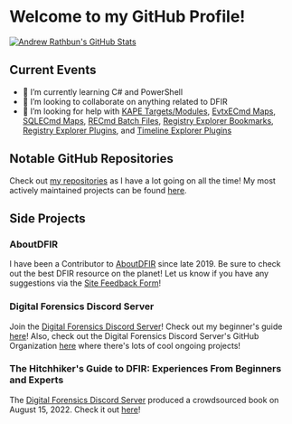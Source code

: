 # Welcome to my GitHub Profile!

<!--
**AndrewRathbun/AndrewRathbun** is a ✨ _special_ ✨ repository because its `README.md` (this file) appears on your GitHub profile.

Here are some ideas to get you started:

- 🔭 I’m currently working on ...
- 🌱 I’m currently learning ...
- 👯 I’m looking to collaborate on ...
- 🤔 I’m looking for help with ...
- 💬 Ask me about ...
- 📫 How to reach me: ...
- 😄 Pronouns: ...
- ⚡ Fun fact: ...
-->

[![Andrew Rathbun's GitHub Stats](https://github-readme-stats.vercel.app/api?username=AndrewRathbun&count_private=true&show_icons=true&theme=dark&hide_rank=false)](https://github.com/anuraghazra/github-readme-stats)

## Current Events

- 🌱 I’m currently learning C# and PowerShell
- 👯 I’m looking to collaborate on anything related to DFIR
- 🤔 I’m looking for help with [KAPE Targets/Modules](https://github.com/EricZimmerman/KapeFiles), [EvtxECmd Maps](https://github.com/EricZimmerman/evtx/tree/master/evtx/Maps), [SQLECmd Maps](https://github.com/EricZimmerman/SQLECmd/tree/master/SQLMap/Maps), [RECmd Batch Files](https://github.com/EricZimmerman/RECmd/tree/master/BatchExamples), [Registry Explorer Bookmarks](https://github.com/EricZimmerman/RegistryExplorerBookmarks), [Registry Explorer Plugins](https://github.com/EricZimmerman/RegistryPlugins), and [Timeline Explorer Plugins](https://github.com/EricZimmerman/TLEFilePlugins) 
 
## Notable GitHub Repositories

Check out [my repositories](https://github.com/AndrewRathbun?tab=repositories) as I have a lot going on all the time! My most actively maintained projects can be found [here](https://github.com/stars/AndrewRathbun/lists/my-projects).
 
## Side Projects

### AboutDFIR

I have been a Contributor to [AboutDFIR](https://aboutdfir.com/) since late 2019. Be sure to check out the best DFIR resource on the planet! Let us know if you have any suggestions via the [Site Feedback Form](https://aboutdfir.com/submit/site-feedback/)!

### Digital Forensics Discord Server

Join the [Digital Forensics Discord Server](https://discordapp.com/invite/JUqe9Ek)! Check out my beginner's guide [here](https://aboutdfir.com/a-beginners-guide-to-the-digital-forensics-discord-server)! Also, check out the Digital Forensics Discord Server's GitHub Organization [here](https://github.com/Digital-Forensics-Discord-Server) where there's lots of cool ongoing projects!

### The Hitchhiker's Guide to DFIR: Experiences From Beginners and Experts

The [Digital Forensics Discord Server](https://github.com/Digital-Forensics-Discord-Server) produced a crowdsourced book on August 15, 2022. Check it out [here](https://leanpub.com/TheHitchhikersGuidetoDFIRExperiencesFromBeginnersandExperts)!
